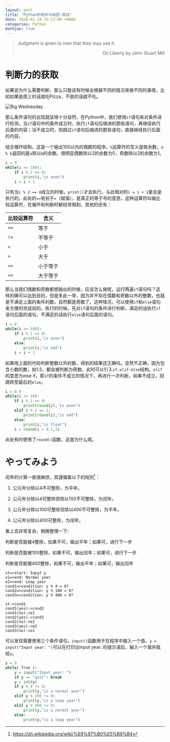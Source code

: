 ```yaml
---
layout: post
title: "Python的奇妙马戏团-其四"
date: 2020-02-24 15:17:00 +0800
categories: Python
mathjax: true
---
```


> Judgment is given to men that they may use it.    
>
> <p align="right">On Liberty by John Stuart Mill</p>

# 判断力的获取

如果说为什么需要判断，那么只能说有时候会根据不同的情况来做不同的事情，比如如果是周三的话就吃Pizza，不是的话就不吃。

![Big Wednesday](https://eepq3a.bn.files.1drv.com/y4mnirfxR9StAbnFXknikr-jY8cQQm_vJuiR_1HjYs2j0tU1m0xxpPyTqTSUaSBrFQ94XecqZx5blUObatD21AohxUODQaOD6ZJw59jAWPMSxYnuXuuqwPf31JgcRbr3FVzXXE3g41pTqTPpSO8V7RuibyBTNdcY73xh1ybENkC3Xv0gVwvmu1cwJXqCTFqFM3PvtJxjka1cuWZR385kgfdWQ?width=501&height=281&cropmode=none)

那么条件语句的出现就显得十分自然，在Python中，我们使用`if`语句来对条件进行检测，当`if`语句中的条件成立时，执行`if`语句后缩进的那些语句，再继续执行后面的内容；当不成立时，则跳过`if`语句后缩进的那些语句，直接继续执行后面的内容。

结合循环结构，这是一个输出100以内的偶数的程序。`%`运算符的含义是取余数，`a % b`返回的是`a`除以`b`的余数。很明显偶数除以2的余数为0，奇数除以2的余数为1。

```python
i = 0
while(i <= 100):
    if i % 2 == 0:
        print(i,"is even")
    i = i + 1
```

只有当`i % 2 == 0`成立的时候，`print()`才会执行。与此相对的`i = i + 1`是总是执行的。此处的`==`有别于`=`（赋值），是真正的等于号的意思，这种运算符叫做比较运算符，在循环和判断时都经常用到，其他的还有：

| 比较运算符 | 含义     |
| ---------- | -------- |
| `==`       | 等于     |
| `!=`       | 不等于   |
| `<`        | 小于     |
| `>`        | 大于     |
| `<=`       | 小于等于 |
| `>=`       | 大于等于 |

那么当我们偶数和奇数都想输出的时候，应该怎么做呢，运行两遍`if`语句吗？这样的确可以达到目的，但是多此一举，因为并不存在偶数和奇数以外的整数，也就是不满足上面的条件的数，自然都是奇数了。这种情况，可以使用`if`和`else`语句来方便的完成目的。执行的时候，先对`if`语句的条件进行判断，满足的话执行`if`语句后面的语句，不满足的话执行`else`语句后面的语句。

```python
i = 0
while(i <= 100):
    if i % 2 == 0:
        print(i,"is even")
    else:
        print(i,"is odd")
    i = i + 1
```

如果用上面的代码判断整数以外的数，得到的结果还正确吗。显然不正确，因为包含小数的数，如1.5，都会被判断为奇数。此时可以引入`if-elif-else`结构，`elif`的意思为else if，即`if`的条件不成立的情况下，再进行一次判断，如果不成立，则跳转至最后的`else`。

```python
i = 0.0
while(i <= 10):
    if i % 2 == 0:
        print(round(i),"is even")
    elif i % 2 == 1:
        print(round(i),"is odd")
    else:
        print(i,"is float")
    i = round(i + 0.1,1)
```

此处有时使用了`round()`函数，这是为什么呢。

# やってみよう

 闰年的计算一直很麻烦，其遵循着以下的规则[^1]：

1. 公元年分除以4不可整除，为平年。

2. 公元年分除以4可整除但除以100不可整除，为闰年。

3. 公元年分除以100可整除但除以400不可整除，为平年。

4. 公元年分除以400可整除，为闰年。  

看上去非常复杂，稍微整理一下:

判断是否能被4整除，如果不可，输出平年；如果可，进行下一步

判断是否能被100整除，如果不可，输出闰年；如果可，进行下一步

判断是否能被400整除，如果不可，输出平年；如果可，输出闰年

```flow
st=>start: Input y
e1=>end: Normal year
e2=>end: Leap year
cond1=>condition: y % 4 = 0?
cond2=>condition: y % 100 = 0? 
cond3=>condition: y % 400 = 0?

st->cond1
cond1(yes)->cond2
cond1(no)->e1
cond2(yes)->cond3
cond2(no)->e2
cond3(yes)->e2
cond3(no)->e1
```

可以发现需要使用三个条件语句。`input()`函数用于在程序中输入一个值。`y = input("Input year: ")`可以在打印出Input year: 的提示语后，输入一个值并赋给`y`。

```python
y = 0
while( True ):
    y = input("Input year: ")
    if y == "quit": break
    y = int(y)
    if y % 4 != 0:
        print(y,"is a normal year")
    elif y % 100 != 0:
        print(y,"is a leap year")
    elif y % 400 != 0:
        print(y,"is a normal year")
    else:
        print(y,"is a leap year")
```


[^1]: https://zh.wikipedia.org/wiki/%E9%97%B0%E5%B9%B4

